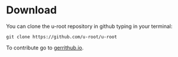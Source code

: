 # Download 

You can clone the u-root repository in github typing in your terminal:

  `git clone https://github.com/u-root/u-root`
  
To contribute go to [gerrithub.io](https://review.gerrithub.io/#/admin/projects/u-root/u-root).

